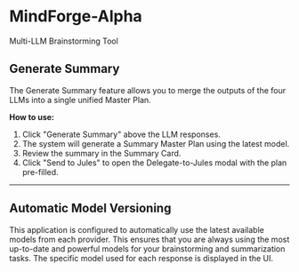 # MindForge-Alpha
Multi-LLM Brainstorming Tool

## Generate Summary

The Generate Summary feature allows you to merge the outputs of the four LLMs into a single unified Master Plan.

**How to use:**
1. Click "Generate Summary" above the LLM responses.
2. The system will generate a Summary Master Plan using the latest model.
3. Review the summary in the Summary Card.
4. Click "Send to Jules" to open the Delegate-to-Jules modal with the plan pre-filled.

---

## Automatic Model Versioning

This application is configured to automatically use the latest available models from each provider. This ensures that you are always using the most up-to-date and powerful models for your brainstorming and summarization tasks. The specific model used for each response is displayed in the UI.
